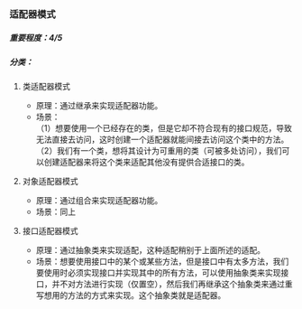 ### 适配器模式
##### 重要程度：4/5
##### 分类：
 1. 类适配器模式
    - 原理：通过继承来实现适配器功能。
    - 场景：   
      （1）想要使用一个已经存在的类，但是它却不符合现有的接口规范，导致无法直接去访问，这时创建一个适配器就能间接去访问这个类中的方法。       
      （2）我们有一个类，想将其设计为可重用的类（可被多处访问），我们可以创建适配器来将这个类来适配其他没有提供合适接口的类。       

 2. 对象适配器模式
    - 原理：通过组合来实现适配器功能。
    - 场景：同上

 3. 接口适配器模式
    - 原理：通过抽象类来实现适配，这种适配稍别于上面所述的适配。
    - 场景：想要使用接口中的某个或某些方法，但是接口中有太多方法，我们要使用时必须实现接口并实现其中的所有方法，可以使用抽象类来实现接口，并不对方法进行实现（仅置空），然后我们再继承这个抽象类来通过重写想用的方法的方式来实现。这个抽象类就是适配器。
